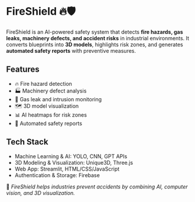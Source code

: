 # FireShield 🔥🛡️

FireShield is an AI-powered safety system that detects **fire hazards, gas leaks, machinery defects, and accident risks** in industrial environments. It converts blueprints into **3D models**, highlights risk zones, and generates **automated safety reports** with preventive measures.

## Features
- 🔥 Fire hazard detection
- 🏭 Machinery defect analysis
- 🧪 Gas leak and intrusion monitoring
- 🗺️ 3D model visualization
- 📊 AI heatmaps for risk zones
- 📑 Automated safety reports

## Tech Stack
- Machine Learning & AI: YOLO, CNN, GPT APIs
- 3D Modeling & Visualization: Unique3D, Three.js
- Web App: Streamlit, HTML/CSS/JavaScript
- Authentication & Storage: Firebase

📌 *FireShield helps industries prevent accidents by combining AI, computer vision, and 3D visualization.*
